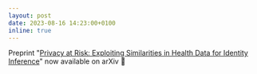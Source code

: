 ```yaml
---
layout: post
date: 2023-08-16 14:23:00+0100
inline: true
---
```


Preprint "<a href="http://arxiv.org/abs/2308.08310" target="_blank">Privacy at Risk: Exploiting Similarities in Health Data for Identity Inference</a>" now available on arXiv 🎉 